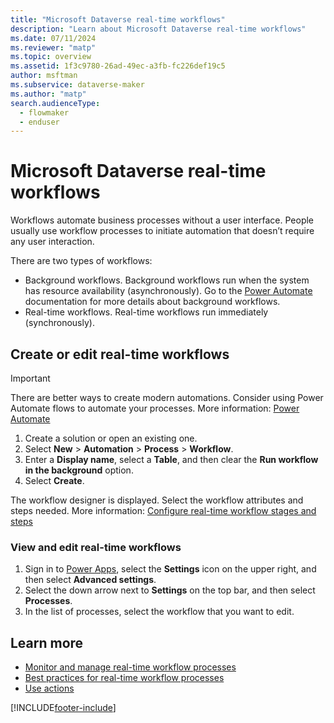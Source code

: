 ```yaml
---
title: "Microsoft Dataverse real-time workflows"
description: "Learn about Microsoft Dataverse real-time workflows"
ms.date: 07/11/2024
ms.reviewer: "matp"
ms.topic: overview
ms.assetid: 1f3c9780-26ad-49ec-a3fb-fc226def19c5
author: msftman
ms.subservice: dataverse-maker
ms.author: "matp"
search.audienceType: 
  - flowmaker
  - enduser
---
```

# Microsoft Dataverse real-time workflows

Workflows automate business processes without a user interface. People usually use workflow processes to initiate automation that doesn’t require any user interaction.

There are two types of workflows:

- Background workflows. Background workflows run when the system has resource availability (asynchronously). Go to the [Power Automate](/power-automate/workflow-processes) documentation for more details about background workflows.
- Real-time workflows. Real-time workflows run immediately (synchronously).

## Create or edit real-time workflows

> [!IMPORTANT]
> There are better ways to create modern automations. Consider using Power Automate flows to automate your processes. More information: [Power Automate](/power-automate/)

1. Create a solution or open an existing one.
1. Select **New** > **Automation** > **Process** > **Workflow**.
1. Enter a **Display name**, select a **Table**, and then clear the **Run workflow in the background** option.
1. Select **Create**.

The workflow designer is displayed. Select the workflow attributes and steps needed. More information: [Configure real-time workflow stages and steps](configure-workflow-steps.md)

### View and edit real-time workflows

1. Sign in to [Power Apps](https://make.powerapps.com), select the **Settings** icon on the upper right, and then select **Advanced settings**.
1. Select the down arrow next to **Settings** on the top bar, and then select **Processes**.
1. In the list of processes, select the workflow that you want to edit.

## Learn more

- [Monitor and manage real-time workflow processes](monitor-manage-processes.md)
- [Best practices for real-time workflow processes](best-practices-workflow-processes.md)
- [Use actions](actions.md)

[!INCLUDE[footer-include](../../includes/footer-banner.md)]
